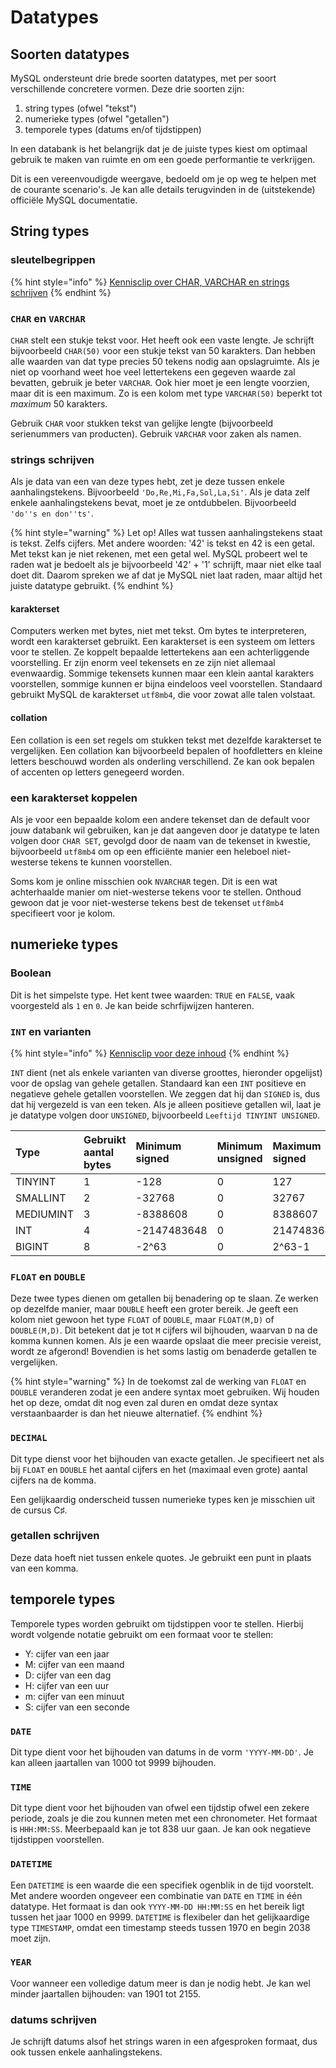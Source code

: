 # Datatypes

## Soorten datatypes

MySQL ondersteunt drie brede soorten datatypes, met per soort verschillende concretere vormen. Deze drie soorten zijn:

1. string types \(ofwel "tekst"\)
2. numerieke types \(ofwel "getallen"\)
3. temporele types \(datums en/of tijdstippen\)

In een databank is het belangrijk dat je de juiste types kiest om optimaal gebruik te maken van ruimte en om een goede performantie te verkrijgen.

Dit is een vereenvoudigde weergave, bedoeld om je op weg te helpen met de courante scenario's. Je kan alle details terugvinden in de \(uitstekende\) officiële MySQL documentatie.

## String types

### sleutelbegrippen

{% hint style="info" %}
[Kennisclip over CHAR, VARCHAR en strings schrijven](https://youtu.be/iMVUZCQkXvc)
{% endhint %}

### `CHAR` en `VARCHAR`

`CHAR` stelt een stukje tekst voor. Het heeft ook een vaste lengte. Je schrijft bijvoorbeeld `CHAR(50)` voor een stukje tekst van 50 karakters. Dan hebben alle waarden van dat type precies 50 tekens nodig aan opslagruimte. Als je niet op voorhand weet hoe veel lettertekens een gegeven waarde zal bevatten, gebruik je beter `VARCHAR`. Ook hier moet je een lengte voorzien, maar dit is een maximum. Zo is een kolom met type `VARCHAR(50)` beperkt tot _maximum_ 50 karakters.

Gebruik `CHAR` voor stukken tekst van gelijke lengte \(bijvoorbeeld serienummers van producten\). Gebruik `VARCHAR` voor zaken als namen.

### strings schrijven

Als je data van een van deze types hebt, zet je deze tussen enkele aanhalingstekens. Bijvoorbeeld `'Do,Re,Mi,Fa,Sol,La,Si'`. Als je data zelf enkele aanhalingstekens bevat, moet je ze ontdubbelen. Bijvoorbeeld `'do''s en don''ts'`.

{% hint style="warning" %}
Let op! Alles wat tussen aanhalingstekens staat is tekst. Zelfs cijfers. Met andere woorden: '42' is tekst en 42 is een getal. Met tekst kan je niet rekenen, met een getal wel. MySQL probeert wel te raden wat je bedoelt als je bijvoorbeeld '42' + '1' schrijft, maar niet elke taal doet dit. Daarom spreken we af dat je MySQL niet laat raden, maar altijd het juiste datatype gebruikt.
{% endhint %}

#### karakterset
Computers werken met bytes, niet met tekst. Om bytes te interpreteren, wordt een karakterset gebruikt. Een karakterset is een systeem om letters voor te stellen. Ze koppelt bepaalde lettertekens aan een achterliggende voorstelling. Er zijn enorm veel tekensets en ze zijn niet allemaal evenwaardig. Sommige tekensets kunnen maar een klein aantal karakters voorstellen, sommige kunnen er bijna eindeloos veel voorstellen. Standaard gebruikt MySQL de karakterset `utf8mb4`, die voor zowat alle talen volstaat.

#### collation

Een collation is een set regels om stukken tekst met dezelfde karakterset te vergelijken. Een collation kan bijvoorbeeld bepalen of hoofdletters en kleine letters beschouwd worden als onderling verschillend. Ze kan ook bepalen of accenten op letters genegeerd worden.

### een karakterset koppelen

Als je voor een bepaalde kolom een andere tekenset dan de default voor jouw databank wil gebruiken, kan je dat aangeven door je datatype te laten volgen door `CHAR SET`, gevolgd door de naam van de tekenset in kwestie, bijvoorbeeld `utf8mb4` om op een efficiënte manier een heleboel niet-westerse tekens te kunnen voorstellen.

Soms kom je online misschien ook `NVARCHAR` tegen. Dit is een wat achterhaalde manier om niet-westerse tekens voor te stellen. Onthoud gewoon dat je voor niet-westerse tekens best de tekenset `utf8mb4` specifieert voor je kolom.

## numerieke types

### Boolean

Dit is het simpelste type. Het kent twee waarden: `TRUE` en `FALSE`, vaak voorgesteld als `1` en `0`. Je kan beide schrfijwijzen hanteren.

### `INT` en varianten

{% hint style="info" %}
[Kennisclip voor deze inhoud](https://youtu.be/qsqh8IJRJ1c)
{% endhint %}

`INT` dient \(net als enkele varianten van diverse groottes, hieronder opgelijst\) voor de opslag van gehele getallen. Standaard kan een `INT` positieve en negatieve gehele getallen voorstellen. We zeggen dat hij dan `SIGNED` is, dus dat hij vergezeld is van een teken. Als je alleen positieve getallen wil, laat je je datatype volgen door `UNSIGNED`, bijvoorbeeld `Leeftijd TINYINT UNSIGNED`.

| Type | Gebruikt aantal bytes | Minimum signed | Minimum unsigned | Maximum signed | Maximum unsigned |
| :--- | :--- | :--- | :--- | :--- | :--- |
| TINYINT | 1 | -128 | 0 | 127 | 255 |
| SMALLINT | 2 | -32768 | 0 | 32767 | 65535 |
| MEDIUMINT | 3 | -8388608 | 0 | 8388607 | 16777215 |
| INT | 4 | -2147483648 | 0 | 2147483647 | 4294967295 |
| BIGINT | 8 | -2^63 | 0 | 2^63-1 | 2^64-1 |

### `FLOAT` en `DOUBLE`

Deze twee types dienen om getallen bij benadering op te slaan. Ze werken op dezelfde manier, maar `DOUBLE` heeft een groter bereik. Je geeft een kolom niet gewoon het type `FLOAT` of `DOUBLE`, maar `FLOAT(M,D)` of `DOUBLE(M,D)`. Dit betekent dat je tot `M` cijfers wil bijhouden, waarvan `D` na de komma kunnen komen. Als je een waarde opslaat die meer precisie vereist, wordt ze afgerond! Bovendien is het soms lastig om benaderde getallen te vergelijken.

{% hint style="warning" %}
In de toekomst zal de werking van `FLOAT` en `DOUBLE` veranderen zodat je een andere syntax moet gebruiken. Wij houden het op deze, omdat dit nog even zal duren en omdat deze syntax verstaanbaarder is dan het nieuwe alternatief.
{% endhint %}

### `DECIMAL`

Dit type dienst voor het bijhouden van exacte getallen. Je specifieert net als bij `FLOAT` en `DOUBLE` het aantal cijfers en het \(maximaal even grote\) aantal cijfers na de komma.

Een gelijkaardig onderscheid tussen numerieke types ken je misschien uit de cursus C♯.

### getallen schrijven

Deze data hoeft niet tussen enkele quotes. Je gebruikt een punt in plaats van een komma.

## temporele types

Temporele types worden gebruikt om tijdstippen voor te stellen. Hierbij wordt volgende notatie gebruikt om een formaat voor te stellen:

- Y: cijfer van een jaar
- M: cijfer van een maand
- D: cijfer van een dag
- H: cijfer van een uur
- m: cijfer van een minuut
- S: cijfer van een seconde

### `DATE`

Dit type dient voor het bijhouden van datums in de vorm `'YYYY-MM-DD'`. Je kan alleen jaartallen van 1000 tot 9999 bijhouden.

### `TIME`

Dit type dient voor het bijhouden van ofwel een tijdstip ofwel een zekere periode, zoals je die zou kunnen meten met een chronometer. Het formaat is `HHH:MM:SS`. Meerbepaald kan je tot 838 uur gaan. Je kan ook negatieve tijdstippen voorstellen.

### `DATETIME`

Een `DATETIME` is een waarde die een specifiek ogenblik in de tijd voorstelt. Met andere woorden ongeveer een combinatie van `DATE` en `TIME` in één datatype. Het formaat is dan ook `YYYY-MM-DD HH:MM:SS` en het bereik ligt tussen het jaar 1000 en 9999. `DATETIME` is flexibeler dan het gelijkaardige type `TIMESTAMP`, omdat een timestamp steeds tussen 1970 en begin 2038 moet zijn.

### `YEAR`

Voor wanneer een volledige datum meer is dan je nodig hebt. Je kan wel minder jaartallen bijhouden: van 1901 tot 2155.

### datums schrijven

Je schrijft datums alsof het strings waren in een afgesproken formaat, dus ook tussen enkele aanhalingstekens.
